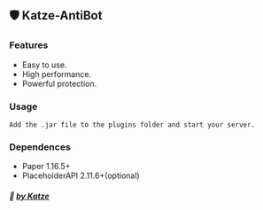 ## 🛡️ Katze-AntiBot 
### Features

- Easy to use.
- High performance.
- Powerful protection.

### Usage
`Add the .jar file to the plugins folder and start your server.`

### Dependences
- Paper 1.16.5+
- PlaceholderAPI 2.11.6+(optional)

##### :ghost: [by Katze](https://github.com/katze225 "by Katze")
